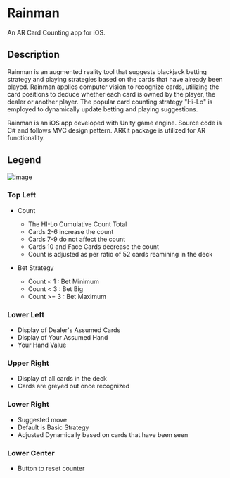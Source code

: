 # Rainman
An AR Card Counting app for iOS.

## Description
Rainman is an augmented reality tool that suggests blackjack betting
strategy and playing strategies based on the cards that have already
been played. Rainman applies computer vision to recognize cards,
utilizing the card positions to deduce whether each card is owned by
the player, the dealer or another player. The popular card counting
strategy "Hi-Lo" is employed to dynamically update betting and
playing suggestions.

Rainman is an iOS app developed with Unity game engine. Source code
is C# and follows MVC design pattern. ARKit package is utilized for
AR functionality.

## Legend
![image](https://user-images.githubusercontent.com/58635162/193425318-e22f0f5d-3f62-45bb-ba63-29ff02e43726.png)

### Top Left
* Count
    * The HI-Lo Cumulative Count Total
    * Cards 2-6 increase the count
    * Cards 7-9 do not affect the count
    * Cards 10 and Face Cards decrease the count
    * Count is adjusted as per ratio of 52 cards reamining in the deck

* Bet Strategy
    * Count < 1 : Bet Minimum
    * Count < 3 : Bet Big
    * Count >= 3 : Bet Maximum

### Lower Left
* Display of Dealer's Assumed Cards
* Display of Your Assumed Hand
* Your Hand Value

### Upper Right
* Display of all cards in the deck
* Cards are greyed out once recognized

### Lower Right
* Suggested move
* Default is Basic Strategy
* Adjusted Dynamically based on cards that have been seen

### Lower Center
* Button to reset counter
